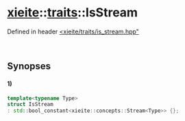# [xieite](../../xieite.md)\:\:[traits](../../traits.md)\:\:IsStream
Defined in header [<xieite/traits/is_stream.hpp"](../../../include/xieite/traits/is_stream.hpp)

&nbsp;

## Synopses
#### 1)
```cpp
template<typename Type>
struct IsStream
: std::bool_constant<xieite::concepts::Stream<Type>> {};
```
